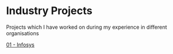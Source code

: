 # Industry Projects

Projects which I have worked on during my experience in different organisations

[01 - Infosys](https://github.com/vishal2505/Industry_Projects/blob/master/01_Infosys_Dec10-Mar14.md)
